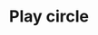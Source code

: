 ---
title: Play circle
tags: ["play", "circle", "audio", "music", "start", "begin", "playback"]
icon: play-circle
svg: '<svg xmlns="http://www.w3.org/2000/svg" width="24" height="24" fill="none" viewBox="0 0 24 24" stroke-width="1.5" stroke-linecap="round" stroke-linejoin="round" stroke="currentColor"><circle cx="12" cy="12.5" r="9"/><path d="M13.242 11.21c.672.547 1.008.821 1.008 1.29 0 .469-.336.743-1.008 1.29-.185.152-.37.295-.538.413a9.093 9.093 0 0 1-.49.318c-.67.407-1.006.611-1.306.385-.3-.225-.328-.697-.383-1.642a13.577 13.577 0 0 1-.025-.764c0-.235.01-.497.025-.764.055-.945.082-1.417.383-1.643.3-.225.636-.021 1.306.386.174.106.341.214.49.318.169.118.353.261.538.412Z"/></svg>'
---